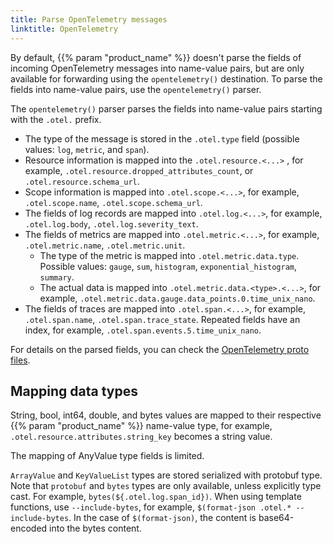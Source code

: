 ```yaml
---
title: Parse OpenTelemetry messages
linktitle: OpenTelemetry
---
```


By default, {{% param "product_name" %}} doesn't parse the fields of incoming OpenTelemetry messages into name-value pairs, but are only available for forwarding using the `opentelemetry()` destination. To parse the fields into name-value pairs, use the `opentelemetry()` parser.

The `opentelemetry()` parser parses the fields into name-value pairs starting with the `.otel.` prefix.

- The type of the message is stored in the `.otel.type` field (possible values: `log`, `metric`, and `span`).
- Resource information is mapped into the `.otel.resource.<...>` , for example, `.otel.resource.dropped_attributes_count`, or `.otel.resource.schema_url`. 
- Scope information is mapped into `.otel.scope.<...>`, for example, `.otel.scope.name`, `.otel.scope.schema_url`.
- The fields of log records are mapped into `.otel.log.<...>`, for example, `.otel.log.body`, `.otel.log.severity_text`.
- The fields of metrics are mapped into `.otel.metric.<...>`, for example, `.otel.metric.name`, `.otel.metric.unit`.
    - The type of the metric is mapped into `.otel.metric.data.type`. Possible values: `gauge`, `sum`, `histogram`, `exponential_histogram`, `summary`.
    - The actual data is mapped into `.otel.metric.data.<type>.<...>`, for example, `.otel.metric.data.gauge.data_points.0.time_unix_nano`.
- The fields of traces are mapped into `.otel.span.<...>`, for example, `.otel.span.name`, `.otel.span.trace_state`. Repeated fields have an index, for example, `.otel.span.events.5.time_unix_nano`.

For details on the parsed fields, you can check the [OpenTelemetry proto files](https://github.com/open-telemetry/opentelemetry-proto/tree/v0.20.0/opentelemetry/proto).

## Mapping data types

String, bool, int64, double, and bytes values are mapped to their respective {{% param "product_name" %}} name-value type, for example, `.otel.resource.attributes.string_key` becomes a string value. <!-- FIXME add a link to the value-pairs docs -->

The mapping of AnyValue type fields is limited.

`ArrayValue` and `KeyValueList` types are stored serialized with protobuf type. Note that `protobuf` and `bytes` types are only available, unless explicitly type cast. For example, `bytes(${.otel.log.span_id})`. When using template functions, use `--include-bytes`, for example, `$(format-json .otel.* --include-bytes`. In the case of `$(format-json)`, the content is base64-encoded into the bytes content.
